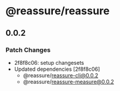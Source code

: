 # @reassure/reassure

## 0.0.2

### Patch Changes

- 2f8f8c06: setup changesets
- Updated dependencies [2f8f8c06]
  - @reassure/reassure-cli@0.0.2
  - @reassure/reassure-measure@0.0.2
